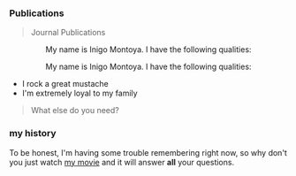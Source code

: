 ### Publications 

> Journal Publications

<p style="text-align: center;">My name is Inigo Montoya. I have the following qualities:</p>
<p align="center">My name is Inigo Montoya. I have the following qualities:</p>

- I rock a great mustache
- I'm extremely loyal to my family

>What else do you need?

### my history

To be honest, I'm having some trouble remembering right now, so why don't you just watch [my movie](http://en.wikipedia.org/wiki/The_Princess_Bride_%28film%29) and it will answer **all** your questions.
